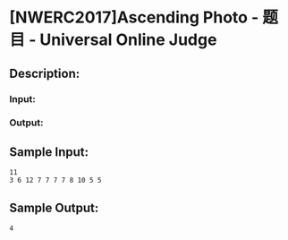 # [NWERC2017]Ascending Photo - 题目 - Universal Online Judge

## Description: 



### Input: 



### Output: 




## Sample Input: 
```
11
3 6 12 7 7 7 7 8 10 5 5
```

## Sample Output: 
```
4
```
